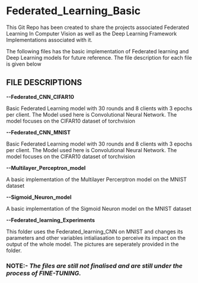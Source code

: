 # Federated_Learning_Basic

This Git Repo has been created to share the projects associated Federated Learning In Computer Vision as well as the Deep Learning Framework Implementations associated with it. 

The following files has the basic implementation of Federated learning and Deep Learning models for future reference. The file description for each file is given below

## FILE DESCRIPTIONS

**--Federated_CNN_CIFAR10**

Basic Federated Learning model with 30 rounds and 8 clients with 3 epochs per client. The Model used here is Convolutional Neural Network. The model focuses on the CIFAR10 dataset of torchvision

**--Federated_CNN_MNIST**

Basic Federated Learning model with 30 rounds and 8 clients with 3 epochs per client. The Model used here is Convolutional Neural Network. The model focuses on the CIFAR10 dataset of torchvision

**--Multilayer_Perceptron_model**

A basic implementation of the Multilayer Percerptron model on the MNIST dataset

**--Sigmoid_Neuron_model**

A basic implementation of the Sigmoid Neuron model on the MNIST dataset

**--Federated_learning_Experiments**

This folder uses the Federated_learning_CNN on MNIST and changes its parameters and other variables intialiasation to perceive its impact on the output of the whole model. The pictures are seperately provided in the folder.

### NOTE:- *The files are still not finalised and are still under the process of FINE-TUNING.*